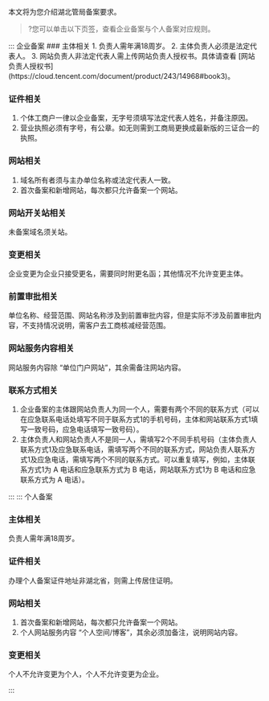 本文将为您介绍湖北管局备案要求。
>?您可以单击以下页签，查看企业备案与个人备案对应规则。


<dx-tabs>
::: 企业备案
### 主体相关
1. 负责人需年满18周岁。
2. 主体负责人必须是法定代表人。
3. 网站负责人非法定代表人需上传网站负责人授权书。具体请查看 [网站负责人授权书](https://cloud.tencent.com/document/product/243/14968#book3)。

### 证件相关
1. 个体工商户一律以企业备案，无字号须填写法定代表人姓名，并备注原因。
2. 营业执照必须有字号，有公章。如无则需到工商局更换成最新版的三证合一的执照。


### 网站相关
1. 域名所有者须与主办单位名称或法定代表人一致。
2. 首次备案和新增网站，每次都只允许备案一个网站。

### 网站开关站相关
未备案域名须关站。

### 变更相关
企业变更为企业只接受更名，需要同时附更名函；其他情况不允许变更主体。

### 前置审批相关
单位名称、经营范围、网站名称涉及到前置审批内容，但是实际不涉及前置审批内容，不支持情况说明，需客户去工商核减经营范围。

### 网站服务内容相关
网站服务内容除 “单位门户网站”，其余需备注网站内容。

### 联系方式相关
1. 企业备案的主体跟网站负责人为同一个人，需要有两个不同的联系方式（可以在应急联系电话处填写不同于联系方式1的手机号码，主体和网站联系方式1填写一致号码，应急电话填写一致号码）。
2. 主体负责人和网站负责人不是同一人，需填写2个不同手机号码（主体负责人联系方式1及应急联系电话，需填写两个不同的联系方式，网站负责人联系方式1及应急电话，需填写两个不同的联系方式。可以重复填写，例如，主体联系方式1为 A 电话和应急联系方式为 B 电话，网站联系方式1为 B 电话和应急联系方式为 A 电话）。

:::
::: 个人备案
### 主体相关
负责人需年满18周岁。

### 证件相关
办理个人备案证件地址非湖北省，则需上传居住证明。

### 网站相关
1. 首次备案和新增网站，每次都只允许备案一个网站。
2. 个人网站服务内容 “个人空间/博客”，其余必须加备注，说明网站内容。

### 变更相关
个人不允许变更为个人，个人不允许变更为企业。

:::
</dx-tabs>

